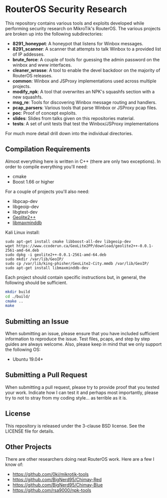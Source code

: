 # RouterOS Security Research

This repository contains various tools and exploits developed while performing security research on MikroTik's RouterOS. The various projects are broken up into the following subdirectories:

* **8291_honeypot**: A honeypot that listens for Winbox messages.
* **8291_scanner**: A scanner that attempts to talk Winbox to a provided list of IP addesses.
* **brute_force**: A couple of tools for guessing the admin password on the winbox and www interfaces.
* **cleaner_wrasse**: A tool to enable the devel backdoor on the majority of RouterOS releases.
* **common**: Winbox and JSProxy implementations used across multiple projects.
* **modify_npk**: A tool that overwrites an NPK's squashfs section with a new squashfs.
* **msg_re**: Tools for discovering Winbox message routing and handlers.
* **pcap_parsers**: Various tools that parse Winbox or JSProxy pcap files.
* **poc**: Proof of concept exploits.
* **slides**: Slides from talks given on this repositories material.
* **tests**: A set of unit tests that test the Winbox/JSProxy implementations

For much more detail drill down into the individual directories.

## Compilation Requirements

Almost everything here is written in C++ (there are only two exceptions). In order to compile everything you'll need:

* cmake
* Boost 1.66 or higher

For a couple of projects you'll also need:

* libpcap-dev
* libgeoip-dev
* libgtest-dev
* [Geolite2++](https://www.ccoderun.ca/GeoLite2++/api/usage.html)
* [libmaxminddb](https://github.com/maxmind/libmaxminddb)

Kali Linux install:
```
sudo apt-get install cmake libboost-all-dev libgeoip-dev
wget https://www.ccoderun.ca/GeoLite2PP/download/geolite2++-0.0.1-2561-amd-64.deb
sudo dpkg -i geolite2++-0.0.1-2561-amd-64.deb
sudo mkdir /var/lib/GeoIP/
sudo cp /var/lib/king-phisher/GeoLite2-City.mmdb /var/lib/GeoIP/
sudo apt-get install libmaxminddb-dev
```

Each project should contain specific instructions but, in general, the following should be sufficient.
```sh
mkdir build
cd ./build/
cmake ..
make
```
## Submitting an Issue

When submitting an issue, please ensure that you have included sufficient information to reproduce the issue. Test files, pcaps, and step by step guides are always welcome. Also, please keep in mind that we only support the following OS:

* Ubuntu 19.04+

## Submitting a Pull Request

When submitting a pull request, please try to provide proof that you tested your work. Indicate how I can test it and perhaps most importantly, please try to not to stray from my coding style... as terrible as it is.

## License

This repository is released under the 3-clause BSD license. See the LICENSE file for details.

## Other Projects

There are other researchers doing neat RouterOS work. Here are a few I know of:

* https://github.com/0ki/mikrotik-tools
* https://github.com/BigNerd95/Chimay-Red
* https://github.com/BigNerd95/Chimay-Blue
* https://github.com/rsa9000/npk-tools
